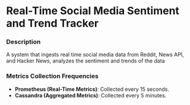 # **Real-Time Social Media Sentiment and Trend Tracker**

### **Description**
A system that ingests real time social media data from Reddit, News API, and Hacker News, analyzes the sentiment and trends of the data

### Metrics Collection Frequencies
- **Prometheus (Real-Time Metrics)**: Collected every 15 seconds.
- **Cassandra (Aggregated Metrics)**: Collected every 5 minutes.